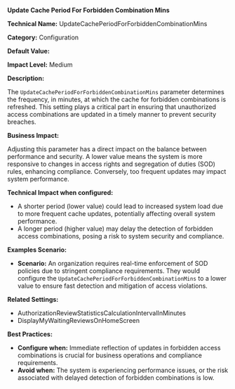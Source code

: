 **Update Cache Period For Forbidden Combination Mins**

**Technical Name:** UpdateCachePeriodForForbiddenCombinationMins

**Category:** Configuration

**Default Value:** 

**Impact Level:** Medium

**Description:**

The `UpdateCachePeriodForForbiddenCombinationMins` parameter determines the frequency, in minutes, at which the cache for forbidden combinations is refreshed. This setting plays a critical part in ensuring that unauthorized access combinations are updated in a timely manner to prevent security breaches.

**Business Impact:**

Adjusting this parameter has a direct impact on the balance between performance and security. A lower value means the system is more responsive to changes in access rights and segregation of duties (SOD) rules, enhancing compliance. Conversely, too frequent updates may impact system performance.

**Technical Impact when configured:**

- A shorter period (lower value) could lead to increased system load due to more frequent cache updates, potentially affecting overall system performance.
- A longer period (higher value) may delay the detection of forbidden access combinations, posing a risk to system security and compliance.

**Examples Scenario:**

- **Scenario:** An organization requires real-time enforcement of SOD policies due to stringent compliance requirements. They would configure the `UpdateCachePeriodForForbiddenCombinationMins` to a lower value to ensure fast detection and mitigation of access violations.
  
**Related Settings:**

- AuthorizationReviewStatisticsCalculationIntervalInMinutes
- DisplayMyWaitingReviewsOnHomeScreen

**Best Practices:** 

- **Configure when:** Immediate reflection of updates in forbidden access combinations is crucial for business operations and compliance requirements.
- **Avoid when:** The system is experiencing performance issues, or the risk associated with delayed detection of forbidden combinations is low.